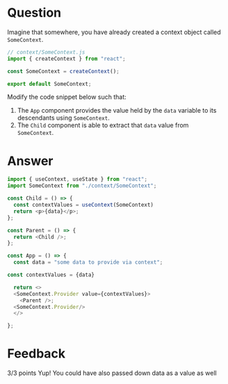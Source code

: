 # Question

Imagine that somewhere, you have already created a context object called `SomeContext`.

```js
// context/SomeContext.js
import { createContext } from "react";

const SomeContext = createContext();

export default SomeContext;
```

Modify the code snippet below such that:

1. The `App` component provides the value held by the `data` variable to its descendants using `SomeContext`.
2. The `Child` component is able to extract that `data` value from `SomeContext`.

# Answer

```js
import { useContext, useState } from "react";
import SomeContext from "./context/SomeContext";

const Child = () => {
  const contextValues = useContext(SomeContext)
  return <p>{data}</p>;
};

const Parent = () => {
  return <Child />;
};

const App = () => {
  const data = "some data to provide via context";

const contextValues = {data}

  return <>
  <SomeContext.Provider value={contextValues}>
    <Parent />;
  <SomeContext.Provider/>
  </>

};
```

# Feedback

3/3 points
Yup! You could have also passed down data as a value as well 